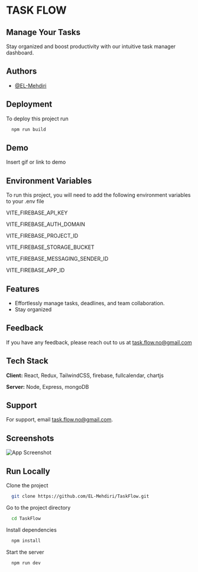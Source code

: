 
# TASK FLOW

## Manage Your Tasks 

Stay organized and boost productivity
with our intuitive task manager dashboard.


## Authors

- [@EL-Mehdiri](https://github.com/EL-Mehdiri)


## Deployment

To deploy this project run

```bash
  npm run build
```


## Demo

Insert gif or link to demo


## Environment Variables

To run this project, you will need to add the following environment variables to your .env file

VITE_FIREBASE_API_KEY

VITE_FIREBASE_AUTH_DOMAIN

VITE_FIREBASE_PROJECT_ID

VITE_FIREBASE_STORAGE_BUCKET

VITE_FIREBASE_MESSAGING_SENDER_ID

VITE_FIREBASE_APP_ID
## Features

- Effortlessly manage tasks, deadlines, and team collaboration.
- Stay organized 


## Feedback

If you have any feedback, please reach out to us at task.flow.no@gmail.com



## Tech Stack

**Client:** React, Redux, TailwindCSS, firebase, fullcalendar, chartjs

**Server:** Node, Express, mongoDB


## Support

For support, email task.flow.no@gmail.com.


## Screenshots

![App Screenshot](https://firebasestorage.googleapis.com/v0/b/task-manager-3d844.appspot.com/o/Screenshot%202024-06-19%20115400.png?alt=media&token=ad067fc3-9ff3-48b3-8452-4fb89ef96e99)


## Run Locally

Clone the project

```bash
  git clone https://github.com/EL-Mehdiri/TaskFlow.git
```

Go to the project directory

```bash
  cd TaskFlow
```

Install dependencies

```bash
  npm install
```

Start the server

```bash
  npm run dev
```


